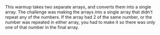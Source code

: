 This warmup takes two separate arrays, and converts them into a single array. The challenge was making the arrays into a single array that didn't repeat any of the numbers. If the array had 2 of the same number, or the number was repeated in either array, you had to make it so there was only one of that number in the final array. 

